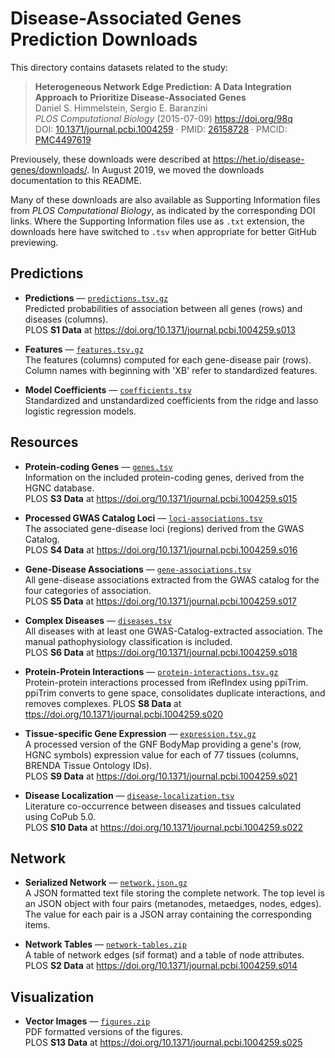 # Disease-Associated Genes Prediction Downloads

This directory contains datasets related to the study:

> **Heterogeneous Network Edge Prediction: A Data Integration Approach to Prioritize Disease-Associated Genes**  
Daniel S. Himmelstein, Sergio E. Baranzini  
*PLOS Computational Biology* (2015-07-09) <https://doi.org/98q>  
DOI: [10.1371/journal.pcbi.1004259](https://doi.org/10.1371/journal.pcbi.1004259) · PMID: [26158728](https://www.ncbi.nlm.nih.gov/pubmed/26158728) · PMCID: [PMC4497619](https://www.ncbi.nlm.nih.gov/pmc/articles/PMC4497619)

Previousely, these downloads were described at <https://het.io/disease-genes/downloads/>.
In August 2019, we moved the downloads documentation to this README.

Many of these downloads are also available as Supporting Information files from _PLOS Computational Biology_, as indicated by the corresponding DOI links.
Where the Supporting Information files use as `.txt` extension, the downloads here have switched to `.tsv` when appropriate for better GitHub previewing.

## Predictions

- **Predictions** — [`predictions.tsv.gz`](predictions.tsv.gz)  
Predicted probabilities of association between all genes (rows) and diseases (columns).  
PLOS **S1 Data** at <https://doi.org/10.1371/journal.pcbi.1004259.s013>

- **Features** — [`features.tsv.gz`](features.tsv.gz)  
The features (columns) computed for each gene-disease pair (rows).
Column names with beginning with 'XB' refer to standardized features.

- **Model Coefficients** — [`coefficients.tsv`](coefficients.tsv)  
Standardized and unstandardized coefficients from the ridge and lasso logistic regression models.

## Resources

- **Protein-coding Genes** — [`genes.tsv`](genes.tsv)  
Information on the included protein-coding genes, derived from the HGNC database.  
PLOS **S3 Data** at <https://doi.org/10.1371/journal.pcbi.1004259.s015>

- **Processed GWAS Catalog Loci** — [`loci-associations.tsv`](loci-associations.tsv)  
The associated gene-disease loci (regions) derived from the GWAS Catalog.  
PLOS **S4 Data** at <https://doi.org/10.1371/journal.pcbi.1004259.s016>

- **Gene-Disease Associations** — [`gene-associations.tsv`](gene-associations.tsv)  
All gene-disease associations extracted from the GWAS catalog for the four categories of association.  
PLOS **S5 Data** at <https://doi.org/10.1371/journal.pcbi.1004259.s017>

- **Complex Diseases** — [`diseases.tsv`](diseases.tsv)  
All diseases with at least one GWAS-Catalog-extracted association.
The manual pathophysiology classification is included.  
PLOS **S6 Data** at <https://doi.org/10.1371/journal.pcbi.1004259.s018>

- **Protein-Protein Interactions** — [`protein-interactions.tsv.gz`](protein-interactions.tsv.gz)  
Protein-protein interactions processed from iRefIndex using ppiTrim.
ppiTrim converts to gene space, consolidates duplicate interactions, and removes complexes.
PLOS **S8 Data** at <ttps://doi.org/10.1371/journal.pcbi.1004259.s020>

- **Tissue-specific Gene Expression** — [`expression.tsv.gz`](expression.tsv.gz)  
A processed version of the GNF BodyMap providing a gene's (row, HGNC symbols) expression value for each of 77 tissues (columns, BRENDA Tissue Ontology IDs).  
PLOS **S9 Data** at <https://doi.org/10.1371/journal.pcbi.1004259.s021>

- **Disease Localization** — [`disease-localization.tsv`](disease-localization.tsv)  
Literature co-occurrence between diseases and tissues calculated using CoPub 5.0.  
PLOS **S10 Data** at <https://doi.org/10.1371/journal.pcbi.1004259.s022>


## Network

- **Serialized Network** — [`network.json.gz`](network.json.gz)  
A JSON formatted text file storing the complete network.
The top level is an JSON object with four pairs (metanodes, metaedges, nodes, edges).
The value for each pair is a JSON array containing the corresponding items.

- **Network Tables** — [`network-tables.zip`](network-tables.zip)  
A table of network edges (sif format) and a table of node attributes.  
PLOS **S2 Data** at <https://doi.org/10.1371/journal.pcbi.1004259.s014>

## Visualization

- **Vector Images** — [`figures.zip`](figures.zip)  
PDF formatted versions of the figures.  
PLOS **S13 Data** at <https://doi.org/10.1371/journal.pcbi.1004259.s025>
